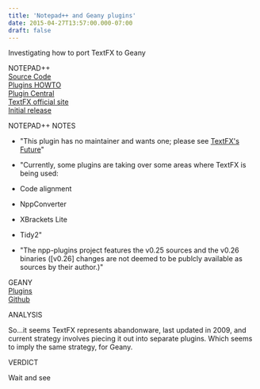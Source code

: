 ```yaml
---
title: 'Notepad++ and Geany plugins'
date: 2015-04-27T13:57:00.000-07:00
draft: false
---
```


Investigating how to port TextFX to Geany  
  
NOTEPAD++  
[Source Code](http://svn.tuxfamily.org/viewvc.cgi/notepadplus_repository/trunk/)  
[Plugins HOWTO](http://docs.notepad-plus-plus.org/index.php?title=Plugin_Development)  
[Plugin Central](http://docs.notepad-plus-plus.org/index.php?title=Plugin_Central)  
[TextFX official site](http://textfx.no-ip.com/textfx/)  
[Initial release](http://sourceforge.net/p/notepad-plus/discussion/482781/thread/118b683d)  
  
NOTEPAD++ NOTES  

*   "This plugin has no maintainer and wants one; please see [TextFX's Future](http://docs.notepad-plus-plus.org/index.php/TextFX%27s_Future)"
*   "Currently, some plugins are taking over some areas where TextFX is being used:

*   Code alignment
*   NppConverter
*   XBrackets Lite
*   Tidy2"

*   "The npp-plugins project features the v0.25 sources and the v0.26 binaries (\[v0.26\] changes are not deemed to be publcly available as sources by their author.)"

GEANY  
[Plugins](http://plugins.geany.org/)  
[Github](https://github.com/geany/geany-plugins)  
  
ANALYSIS  
  
So...it seems TextFX represents abandonware, last updated in 2009, and current strategy involves piecing it out into separate plugins. Which seems to imply the same strategy, for Geany.  
  
VERDICT  
  
Wait and see